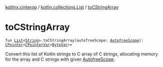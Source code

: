 [kotlinx.cinterop](../index.md) / [kotlin.collections.List](index.md) / [toCStringArray](./to-c-string-array.md)

# toCStringArray

`fun `[`List`](https://kotlinlang.org/api/latest/jvm/stdlib/kotlin.collections/-list/index.html)`<`[`String`](https://kotlinlang.org/api/latest/jvm/stdlib/kotlin/-string/index.html)`>.toCStringArray(autofreeScope: `[`AutofreeScope`](../-autofree-scope/index.md)`): `[`CPointer`](../-c-pointer/index.md)`<`[`CPointerVar`](../-c-pointer-var.md)`<`[`ByteVar`](../-byte-var.md)`>>`

Convert this list of Kotlin strings to C array of C strings,
allocating memory for the array and C strings with given [AutofreeScope](../-autofree-scope/index.md).

